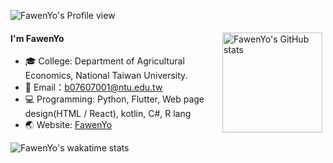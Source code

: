 ![FawenYo's Profile view](https://komarev.com/ghpvc/?username=FawenYo)

<img src="https://github-readme-stats.vercel.app/api?username=FawenYo&bg_color=30,e96443,904e95&title_color=fff&text_color=fff" alt="FawenYo's GitHub stats" height="160" align="right" style="margin: 5px; margin-bottom: 20px;" />

#### I'm FawenYo

- 🎓 College: Department of Agricultural Economics, National Taiwan University.
- 📖 Email：b07607001@ntu.edu.tw
- 💻 Programming: Python, Flutter, Web page design(HTML / React), kotlin, C#, R lang
- 🌏 Website: [FawenYo](https://fawenyo.ml/)

![FawenYo's wakatime stats](https://github-readme-stats.vercel.app/api/wakatime?username=FawenYo&layout=compact)

